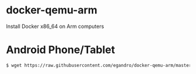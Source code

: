 # docker-qemu-arm

Install Docker x86_64 on Arm computers

# Android Phone/Tablet


```bash
$ wget https://raw.githubusercontent.com/egandro/docker-qemu-arm/master/debian-install.sh && chmod 755 ./debian-install.sh && sudo ./debian-install.sh
```
